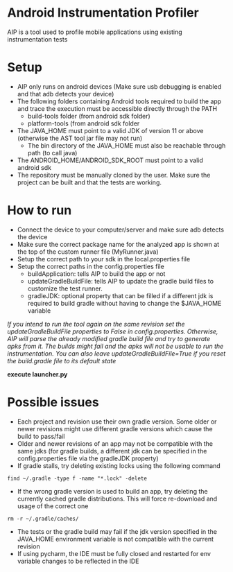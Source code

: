 # Android Instrumentation Profiler
AIP is a tool used to profile mobile applications using existing instrumentation tests

# Setup
- AIP only runs on android devices (Make sure usb debugging is enabled and that adb detects your device)
- The following folders containing Android tools required to build the app and trace the execution must be accessible directly through the PATH
  - build-tools folder (from android sdk folder)
  - platform-tools (from android sdk folder
- The JAVA_HOME must point to a valid JDK of version 11 or above (otherwise the AST tool jar file may not run)
  - The bin directory of the JAVA_HOME must also be reachable through path (to call java)
- The ANDROID_HOME/ANDROID_SDK_ROOT must point to a valid android sdk
- The repository must be manually cloned by the user. Make sure the project can be built and that the tests are working.

# How to run
- Connect the device to your computer/server and make sure adb detects the device
- Make sure the correct package name for the analyzed app is shown at the top of the custom runner file (MyRunner.java)
- Setup the correct path to your sdk in the local.properties file
- Setup the correct paths in the config.properties file
  - buildApplication: tells AIP to build the app or not
  - updateGradleBuildFile: tells AIP to update the gradle build files to customize the test runner. 
  - gradleJDK: optional property that can be filled if a different jdk is required to build gradle without having to change the $JAVA_HOME variable

*If you intend to run the tool again on the same revision set the updateGradleBuildFile properties to False in config.properties. Otherwise, AIP will parse the already modified gradle build file and try to generate apks from it. The builds might fail and the apks will not be usable to run the instrumentation. You can also leave updateGradleBuildFile=True if you reset the build.gradle file to its default state*


**execute launcher.py** 

# Possible issues
- Each project and revision use their own gradle version. Some older or newer revisions might use different gradle versions which cause the build to pass/fail
- Older and newer revisions of an app may not be compatible with the same jdks (for gradle builds, a different jdk can be specified in the config.properties file via the gradleJDK property)
- If gradle stalls, try deleting existing locks using the following command
```
find ~/.gradle -type f -name "*.lock" -delete
```
- If the wrong gradle version is used to build an app, try deleting the currently cached gradle distributions. This will force re-download and usage of the correct one
```
rm -r ~/.gradle/caches/
```
- The tests or the gradle build may fail if the jdk version specified in the JAVA_HOME environment variable is not compatible with the current revision
- If using pycharm, the IDE must be fully closed and restarted for env variable changes to be reflected in the IDE
